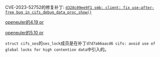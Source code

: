 CVE-2023-52752的修复补丁: [`d328c09ee9f1 smb: client: fix use-after-free bug in cifs_debug_data_proc_show()`](https://lore.kernel.org/all/20231030201956.2660-2-pc@manguebit.com/)

[openeuler的4.19 pr](https://gitee.com/openeuler/kernel/pulls/8522)

[openeuler的5.10 pr](https://gitee.com/openeuler/kernel/pulls/8605)

`struct cifs_ses`的`ses_lock`成员是在补丁`d7d7a66aacd6 cifs: avoid use of global locks for high contention data`中引入的。

